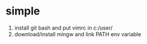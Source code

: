 # simple

1) install git bash and put vimrc in c:/user/
2) download/install mingw and link PATH env variable
